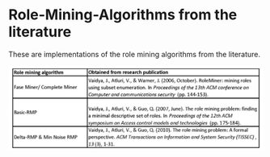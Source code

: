 # Role-Mining-Algorithms from the literature

These are implementations of the role mining algorithms from the literature.

![RoleMiningAlgorithms](https://github.com/samtronxindia/Role-Mining-Algorithms/blob/main/Role_mining_algorithms_table.png)
